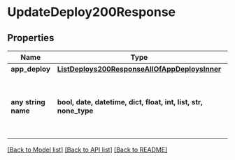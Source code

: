 # UpdateDeploy200Response


## Properties
Name | Type | Description | Notes
------------ | ------------- | ------------- | -------------
**app_deploy** | [**ListDeploys200ResponseAllOfAppDeploysInner**](ListDeploys200ResponseAllOfAppDeploysInner.md) |  | [optional] 
**any string name** | **bool, date, datetime, dict, float, int, list, str, none_type** | any string name can be used but the value must be the correct type | [optional]

[[Back to Model list]](../README.md#documentation-for-models) [[Back to API list]](../README.md#documentation-for-api-endpoints) [[Back to README]](../README.md)


